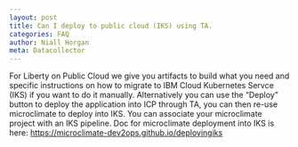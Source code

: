 ```yaml
---
layout: post
title: Can I deploy to public cloud (IKS) using TA.
categories: FAQ
author: Niall Horgan
meta: Datacollector
---
```


For Liberty on Public Cloud we give you artifacts to build what you need and specific instructions on how to migrate to IBM Cloud Kubernetes Servce (IKS) if you want to do it manually. Alternatively you can use the “Deploy” button to deploy the application into ICP through TA, you can then re-use microclimate to deploy into IKS.  You can associate your microclimate project with an IKS pipeline.  Doc for microclimate deployment into IKS is here: https://microclimate-dev2ops.github.io/deployingiks
